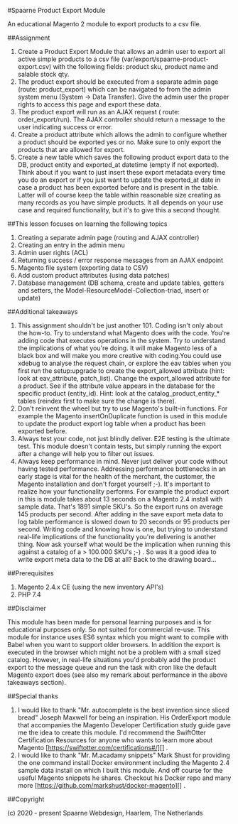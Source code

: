 #Spaarne Product Export Module

An educational Magento 2 module to export products to a csv file. 

##Assignment

1. Create a Product Export Module that allows an admin user to export all active simple products to a csv file (var/export/spaarne-product-export.csv) with the following fields: product sku, product name and salable stock qty.
2. The product export should be executed from a separate admin page (route: product_export) which can be navigated to from the admin system menu (System -> Data Transfer). Give the admin user the proper rights to access this page and export these data.
3. The product export will run as an AJAX request ( route: order_export/run). The AJAX controller should return a message to the user indicating success or error. 
4. Create a product attribute which allows the admin to configure whether a product should be exported yes or no. Make sure to only export the products that are allowed for export. 
5. Create a new table which saves the following product export data to the DB, product entity and exported_at datetime (empty if not exported). Think about if you want to just insert these export metadata every time you 
do an export or if you just want to update the exported_at date in case a product has been exported before and is present in the table. Latter will of course keep the table within reasonable size creating as many records as you have simple products.
It all depends on your use case and required functionality, but it's to give this a second thought.   

##This lesson focuses on learning the following topics

1. Creating a separate admin page (routing and AJAX controller)
2. Creating an entry in the admin menu
3. Admin user rights (ACL)
4. Returning success / error response messages from an AJAX endpoint 
5. Magento file system (exporting data to CSV)
6. Add custom product attributes (using data patches)
7. Database management (DB schema, create and update tables, getters and setters, the Model-ResourceModel-Collection-triad, insert or update)

##Additional takeaways
1. This assignment shouldn't be just another 101. Coding isn't only about the how-to. Try to understand what Magento does with the code. You're adding code that executes operations in the system. Try to understand the implications of what you're doing. It will make Magento less of a black box and will make you more
creative with coding.You could use xdebug to analyse the request chain, or explore the eav tables when you first run the setup:upgrade to create the export_allowed attribute (hint: look at eav_attribute, patch_list). Change the export_allowed attribute for a product. See if the attribute value appears in the database for the specific
product (entity_id). Hint: look at the catalog_product_entity_* tables (reindex first to make sure the change is there).
2. Don't reinvent the wheel but try to use Magento's built-in functions. For example the Magento insertOnDuplicate function is used in this module to update the product export log table when a product has been exported before.
3. Always test your code, not just blindly deliver. E2E testing is the ultimate test. This module doesn't contain tests, but simply running the export after a change will help you to filter out issues.
4. Always keep performance in mind. Never just deliver your code without having tested performance. Addressing performance bottlenecks in an early stage is vital for the health of the merchant, the customer, the Magento installation and don't forget yourself ;-). 
It's important to realize how your functionality performs. For example the product export in this is module takes about 13 seconds on a Magento 2.4 install with sample data.
That's 1891 simple SKU's. So the export runs on average 145 products per second. After adding in the save export meta data to log table performance is slowed down to
20 seconds or 95 products per second. Writing code and knowing how is one, but trying to understand real-life implications of the functionality you're delivering is another thing.
Now ask yourself what would be the implication when running this against a catalog of a > 100.000 SKU's ;-) . So was it a good idea to write export meta data to the DB at all? 
Back to the drawing board... 


##Prerequisites
1. Magento 2.4.x CE (using the new inventory API's)
2. PHP 7.4


##Disclaimer

This module has been made for personal learning purposes and is for educational purposes only. 
So not suited for commercial re-use. This module for instance uses ES6 syntax which you might want
to compile with Babel when you want to support older browsers. In addition the export is executed in the
browser which might not be a problem with a small sized catalog. However, in real-life situations you'd probably add the product export to the message queue and run the task with cron 
like the default Magento export does (see also my remark about performance in the above takeaways section).


##Special thanks
1. I would like to thank "Mr. autocomplete is the best invention since sliced bread" Joseph Maxwell for being an inspiration. His OrderExport module that accompanies the Magento Developer Certification study guide gave me the idea to create this module.
I'd recommend the SwiftOtter Certification Resources for anyone who wants to learn more about Magento [https://swiftotter.com/certifications#/][] .
2. I would like to thank "Mr. M.acadamy snippets" Mark Shust for providing the one command install Docker environment including the Magento 2.4 sample data install on which I built this module.
And off course for the useful Magento snippets he shares. Checkout his Docker repo and many more [https://github.com/markshust/docker-magento][] .


##Copyright

(c) 2020 - present Spaarne Webdesign, Haarlem, The Netherlands

